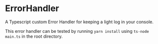 # ErrorHandler
A Typescript custom Error Handler for keeping a light log in your console.

This error handler can be tested by running `yarn install` using `ts-node main.ts` in the root directory.
